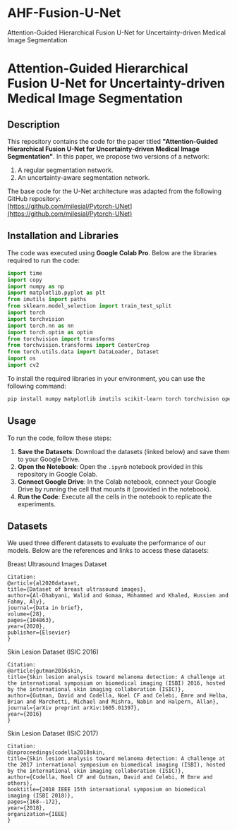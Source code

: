 # AHF-Fusion-U-Net
Attention-Guided Hierarchical Fusion U-Net for Uncertainty-driven Medical Image Segmentation
# Attention-Guided Hierarchical Fusion U-Net for Uncertainty-driven Medical Image Segmentation

## Description
This repository contains the code for the paper titled **"Attention-Guided Hierarchical Fusion U-Net for Uncertainty-driven Medical Image Segmentation"**. In this paper, we propose two versions of a network:
1. A regular segmentation network.
2. An uncertainty-aware segmentation network.

The base code for the U-Net architecture was adapted from the following GitHub repository:  
[https://github.com/milesial/Pytorch-UNet](https://github.com/milesial/Pytorch-UNet)

## Installation and Libraries
The code was executed using **Google Colab Pro**. Below are the libraries required to run the code:

```python
import time
import copy
import numpy as np
import matplotlib.pyplot as plt
from imutils import paths
from sklearn.model_selection import train_test_split
import torch
import torchvision
import torch.nn as nn
import torch.optim as optim
from torchvision import transforms
from torchvision.transforms import CenterCrop
from torch.utils.data import DataLoader, Dataset
import os
import cv2
```

To install the required libraries in your environment, you can use the following command:
```bash
pip install numpy matplotlib imutils scikit-learn torch torchvision opencv-python
```
## Usage
To run the code, follow these steps:

1. **Save the Datasets**: Download the datasets (linked below) and save them to your Google Drive.
2. **Open the Notebook**: Open the `.ipynb` notebook provided in this repository in Google Colab.
3. **Connect Google Drive**: In the Colab notebook, connect your Google Drive by running the cell that mounts it (provided in the notebook).
4. **Run the Code**: Execute all the cells in the notebook to replicate the experiments.

## Datasets
We used three different datasets to evaluate the performance of our models. Below are the references and links to access these datasets:

Breast Ultrasound Images Dataset
```
Citation:
@article{al2020dataset,
title={Dataset of breast ultrasound images},
author={Al-Dhabyani, Walid and Gomaa, Mohammed and Khaled, Hussien and Fahmy, Aly},
journal={Data in brief},
volume={28},
pages={104863},
year={2020},
publisher={Elsevier}
}
```

Skin Lesion Dataset (ISIC 2016)
```
Citation:
@article{gutman2016skin,
title={Skin lesion analysis toward melanoma detection: A challenge at the international symposium on biomedical imaging (ISBI) 2016, hosted by the international skin imaging collaboration (ISIC)},
author={Gutman, David and Codella, Noel CF and Celebi, Emre and Helba, Brian and Marchetti, Michael and Mishra, Nabin and Halpern, Allan},
journal={arXiv preprint arXiv:1605.01397},
year={2016}
}
```
Skin Lesion Dataset (ISIC 2017)
```
Citation:
@inproceedings{codella2018skin,
title={Skin lesion analysis toward melanoma detection: A challenge at the 2017 international symposium on biomedical imaging (ISBI), hosted by the international skin imaging collaboration (ISIC)},
author={Codella, Noel CF and Gutman, David and Celebi, M Emre and others},
booktitle={2018 IEEE 15th international symposium on biomedical imaging (ISBI 2018)},
pages={168--172},
year={2018},
organization={IEEE}
}
```
